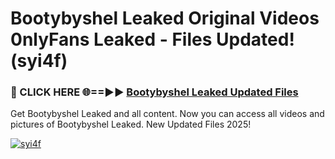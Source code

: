 # Bootybyshel Leaked Original Videos 0nlyFans Leaked - Files Updated! (syi4f)

<h3>🔴 CLICK HERE 🌐==►► <a href="https://tinyurl.com/ehrbuxhb" rel="nofollow">Bootybyshel Leaked Updated Files</a></h3>

Get Bootybyshel Leaked and all content. Now you can access all videos and pictures of Bootybyshel Leaked. New Updated Files 2025!

[![syi4f](https://i.imgur.com/lVYEuWS.gif)](https://tinyurl.com/ehrbuxhb)
